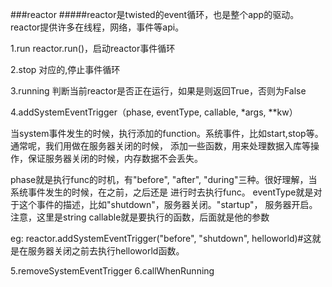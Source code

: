 ###reactor
#####reactor是twisted的event循环，也是整个app的驱动。reactor提供许多在线程，网络，事件等api。

1.run
  reactor.run()，启动reactor事件循环
  
2.stop
  对应的,停止事件循环
  
3.running
  判断当前reactor是否正在运行，如果是则返回True，否则为False
  
4.addSystemEventTrigger（phase, eventType, callable, *args, **kw）

  当system事件发生的时候，执行添加的function。系统事件，比如start,stop等。通常呢，我们用做在服务器关闭的时候，
  添加一些函数，用来处理数据入库等操作，保证服务器关闭的时候，内存数据不会丢失。
  
  phase就是执行func的时机，有"before", "after", "during"三种。很好理解，当系统事件发生的时候，在之前，之后还是
  进行时去执行func。
  eventType就是对于这个事件的描述，比如"shutdown"，服务器关闭。"startup"， 服务器开启。注意，这里是string
  callable就是要执行的函数，后面就是他的参数
  
  eg:
      reactor.addSystemEventTrigger("before", "shutdown", helloworld)#这就是在服务器关闭之前去执行helloworld函数。
 
5.removeSystemEventTrigger
6.callWhenRunning